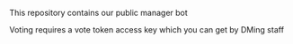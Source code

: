 This repository contains our public manager bot

Voting requires a vote token access key which you can get by DMing staff
